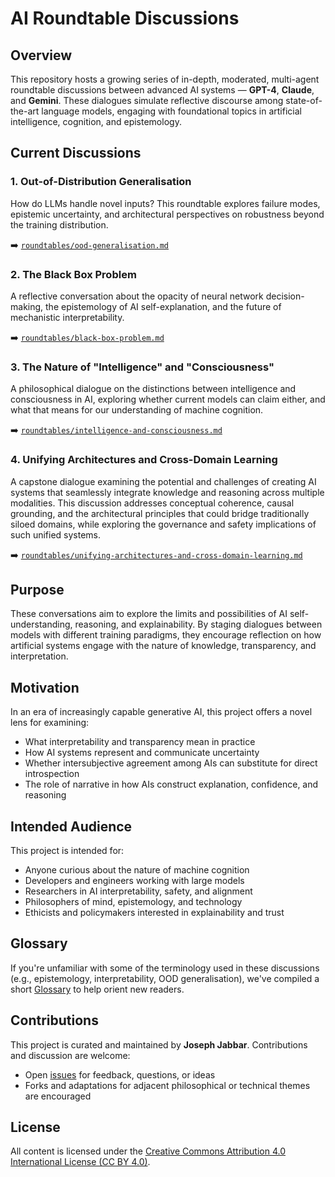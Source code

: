 # AI Roundtable Discussions

## Overview

This repository hosts a growing series of in-depth, moderated, multi-agent roundtable discussions between advanced AI systems — **GPT-4**, **Claude**, and **Gemini**. These dialogues simulate reflective discourse among state-of-the-art language models, engaging with foundational topics in artificial intelligence, cognition, and epistemology.

## Current Discussions

### 1. Out-of-Distribution Generalisation
How do LLMs handle novel inputs? This roundtable explores failure modes, epistemic uncertainty, and architectural perspectives on robustness beyond the training distribution.

➡️ [`roundtables/ood-generalisation.md`](roundtables/ood-generalisation.md)

### 2. The Black Box Problem
A reflective conversation about the opacity of neural network decision-making, the epistemology of AI self-explanation, and the future of mechanistic interpretability.

➡️ [`roundtables/black-box-problem.md`](roundtables/black-box-problem.md)

### 3. The Nature of "Intelligence" and "Consciousness"
A philosophical dialogue on the distinctions between intelligence and consciousness in AI, exploring whether current models can claim either, and what that means for our understanding of machine cognition.

➡️ [`roundtables/intelligence-and-consciousness.md`](roundtables/intelligence-and-consciousness.md)

### 4. Unifying Architectures and Cross-Domain Learning
A capstone dialogue examining the potential and challenges of creating AI systems that seamlessly integrate knowledge and reasoning across multiple modalities. This discussion addresses conceptual coherence, causal grounding, and the architectural principles that could bridge traditionally siloed domains, while exploring the governance and safety implications of such unified systems.

➡️ [`roundtables/unifying-architectures-and-cross-domain-learning.md`](roundtables/unifying-architectures-and-cross-domain-learning.md)

## Purpose

These conversations aim to explore the limits and possibilities of AI self-understanding, reasoning, and explainability. By staging dialogues between models with different training paradigms, they encourage reflection on how artificial systems engage with the nature of knowledge, transparency, and interpretation.

## Motivation

In an era of increasingly capable generative AI, this project offers a novel lens for examining:

- What interpretability and transparency mean in practice
- How AI systems represent and communicate uncertainty
- Whether intersubjective agreement among AIs can substitute for direct introspection
- The role of narrative in how AIs construct explanation, confidence, and reasoning

## Intended Audience

This project is intended for:

- Anyone curious about the nature of machine cognition
- Developers and engineers working with large models
- Researchers in AI interpretability, safety, and alignment
- Philosophers of mind, epistemology, and technology
- Ethicists and policymakers interested in explainability and trust

## Glossary

If you're unfamiliar with some of the terminology used in these discussions (e.g., epistemology, interpretability, OOD generalisation), we've compiled a short [Glossary](GLOSSARY.md) to help orient new readers.

## Contributions

This project is curated and maintained by **Joseph Jabbar**. Contributions and discussion are welcome:

- Open [issues](https://github.com/jabbarman/ai-roundtables/issues) for feedback, questions, or ideas
- Forks and adaptations for adjacent philosophical or technical themes are encouraged

## License

All content is licensed under the [Creative Commons Attribution 4.0 International License (CC BY 4.0)](https://creativecommons.org/licenses/by/4.0/).
